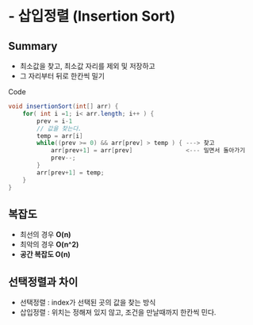 # - 삽입정렬 (Insertion Sort)

## Summary

* 최소값을 찾고, 최소값 자리를 제외 및 저장하고
* 그 자리부터 뒤로 한칸씩 밀기

Code

```java
void insertionSort(int[] arr) {
    for( int i =1; i< arr.length; i++ ) {
        prev = i-1    
        // 값을 찾는다.
        temp = arr[i]
        while((prev >= 0) && arr[prev] > temp ) { ---> 찾고
            arr[prev+1] = arr[prev]               <--- 밀면서 돌아가기
            prev--;
        }
        arr[prev+1] = temp;
    }
}
```

## 복잡도

* 최선의 경우 **O(n)**&#x20;
* 최악의 경우 **O(n^2)**
* **공간 복잡도 O(n)**

## **선택정렬과 차이**

* 선택정렬 : index가 선택된 곳의 값을 찾는 방식&#x20;
* 삽입정렬 : 위치는  정해져 있지 않고, 조건을 만날때까지 한칸씩 민다.
